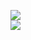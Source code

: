 [![](https://img.shields.io/badge/Made%20With-Github%20Spray-lightgrey.svg?style=for-the-badge&logo=github)](https://github.com/Annihil/github-spray#25698)  
[![](https://i.imgur.com/2DrTn0Z.gif)](https://github.com/Annihil/github-spray)